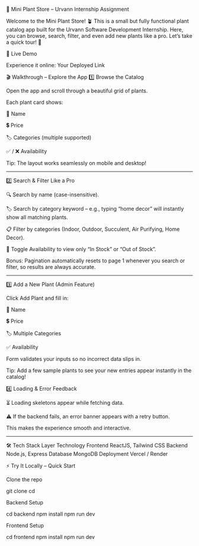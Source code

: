 🌿 Mini Plant Store – Urvann Internship Assignment

Welcome to the Mini Plant Store! 🪴
This is a small but fully functional plant catalog app built for the Urvann Software Development Internship.
Here, you can browse, search, filter, and even add new plants like a pro. Let’s take a quick tour! 🚀

🌟 Live Demo

Experience it online: Your Deployed Link


🎬 Walkthrough – Explore the App
1️⃣ Browse the Catalog

Open the app and scroll through a beautiful grid of plants.

Each plant card shows:

🌱 Name

💲 Price

🏷 Categories (multiple supported)

✅ / ❌ Availability

Tip: The layout works seamlessly on mobile and desktop!

-----


2️⃣ Search & Filter Like a Pro

🔍 Search by name (case-insensitive).

🏷 Search by category keyword – e.g., typing “home decor” will instantly show all matching plants.

📋 Filter by categories (Indoor, Outdoor, Succulent, Air Purifying, Home Decor).

🛒 Toggle Availability to view only “In Stock” or “Out of Stock”.

Bonus: Pagination automatically resets to page 1 whenever you search or filter, so results are always accurate.

----


3️⃣ Add a New Plant (Admin Feature)

Click Add Plant and fill in:

🌱 Name

💲 Price

🏷 Multiple Categories

✅ Availability

Form validates your inputs so no incorrect data slips in.

Tip: Add a few sample plants to see your new entries appear instantly in the catalog!



4️⃣ Loading & Error Feedback

⏳ Loading skeletons appear while fetching data.

⚠ If the backend fails, an error banner appears with a retry button.

This makes the experience smooth and interactive.

------

🛠 Tech Stack
Layer	Technology
Frontend	ReactJS, Tailwind CSS
Backend	Node.js, Express
Database	MongoDB
Deployment	Vercel / Render


⚡ Try It Locally – Quick Start

Clone the repo



git clone <your-repo-link>
cd <repo-folder>



Backend Setup

cd backend
npm install
npm run dev


Frontend Setup

cd frontend
npm install
npm run dev















